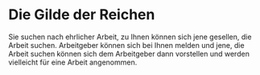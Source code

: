 # Die Gilde der Reichen

Sie suchen nach ehrlicher Arbeit, zu Ihnen können sich jene gesellen, die Arbeit suchen. Arbeitgeber können sich bei Ihnen melden und jene, die Arbeit suchen können sich dem Arbeitgeber dann vorstellen und werden vielleicht für eine Arbeit angenommen.

